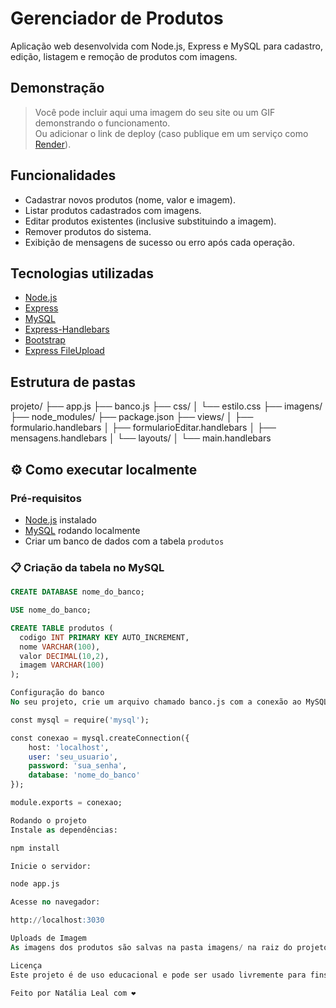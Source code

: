 # Gerenciador de Produtos

Aplicação web desenvolvida com Node.js, Express e MySQL para cadastro, edição, listagem e remoção de produtos com imagens.

## Demonstração

> Você pode incluir aqui uma imagem do seu site ou um GIF demonstrando o funcionamento.  
> Ou adicionar o link de deploy (caso publique em um serviço como [Render](https://render.com)).

## Funcionalidades

- Cadastrar novos produtos (nome, valor e imagem).
- Listar produtos cadastrados com imagens.
- Editar produtos existentes (inclusive substituindo a imagem).
- Remover produtos do sistema.
- Exibição de mensagens de sucesso ou erro após cada operação.

## Tecnologias utilizadas

- [Node.js](https://nodejs.org/)
- [Express](https://expressjs.com/)
- [MySQL](https://www.mysql.com/)
- [Express-Handlebars](https://www.npmjs.com/package/express-handlebars)
- [Bootstrap](https://getbootstrap.com/)
- [Express FileUpload](https://www.npmjs.com/package/express-fileupload)

## Estrutura de pastas


projeto/
├── app.js
├── banco.js
├── css/
│ └── estilo.css
├── imagens/
├── node_modules/
├── package.json
├── views/
│ ├── formulario.handlebars
│ ├── formularioEditar.handlebars
│ ├── mensagens.handlebars
│ └── layouts/
│ └── main.handlebars



## ⚙️ Como executar localmente

### Pré-requisitos

- [Node.js](https://nodejs.org/) instalado
- [MySQL](https://www.mysql.com/) rodando localmente
- Criar um banco de dados com a tabela `produtos`

### 📋 Criação da tabela no MySQL

```sql
CREATE DATABASE nome_do_banco;

USE nome_do_banco;

CREATE TABLE produtos (
  codigo INT PRIMARY KEY AUTO_INCREMENT,
  nome VARCHAR(100),
  valor DECIMAL(10,2),
  imagem VARCHAR(100)
);

Configuração do banco
No seu projeto, crie um arquivo chamado banco.js com a conexão ao MySQL:

const mysql = require('mysql');

const conexao = mysql.createConnection({
    host: 'localhost',
    user: 'seu_usuario',
    password: 'sua_senha',
    database: 'nome_do_banco'
});

module.exports = conexao;

Rodando o projeto
Instale as dependências:

npm install

Inicie o servidor:

node app.js

Acesse no navegador:

http://localhost:3030

Uploads de Imagem
As imagens dos produtos são salvas na pasta imagens/ na raiz do projeto.

Licença
Este projeto é de uso educacional e pode ser usado livremente para fins de aprendizado.

Feito por Natália Leal com ❤️






